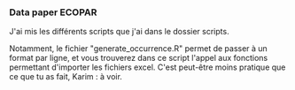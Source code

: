 ### Data paper ECOPAR

J'ai mis les différents scripts que j'ai dans le dossier scripts.

Notamment, le fichier "generate_occurrence.R" permet de passer à un format par ligne, et vous trouverez dans ce script l'appel aux fonctions permettant d'importer les fichiers excel. C'est peut-être moins pratique que ce que tu as fait, Karim : à voir.
